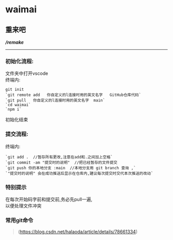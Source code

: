 # waimai

## 重来吧

***/remake***

-------

### 初始化流程:
文件夹中打开vscode<br/>
终端内:<br/>

    git init
    `git remote add   你自定义的l连接时用的英文名字   GitHub仓库代码`
    `git pull   你自定义的l连接时用的英文名字  main`  
    `cd waimai`
    `npm i`

初始化结束<br/>

### 提交流程:
终端内:<br/>

    `git add .  //暂存所有更改,注意在add和.之间加上空格` 
    `git commit -am "提交时的说明"  //把已经暂存的文件提交
    `git push 你的本地分支 :main  //本地分支用 git branch 查询 ,`
    `"提交时的说明" 会在成功推送后显示在仓库内,建议每次提交时交代本次推送的改动`


### 特别提示
在每次开始码字前和提交前,务必先pull一遍,<br/>
以便处理文件冲突<br/>

### 常用git命令
>(https://blog.csdn.net/halaoda/article/details/78661334)<br/>